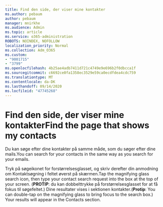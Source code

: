 ```yaml
---
title: Find den side, der viser mine kontakter
ms.author: pebaum
author: pebaum
manager: mnirkhe
ms.audience: Admin
ms.topic: article
ms.service: o365-administration
ROBOTS: NOINDEX, NOFOLLOW
localization_priority: Normal
ms.collection: Adm_O365
ms.custom:
- "9001715"
- "3799"
ms.openlocfilehash: 4b25ae4adb7411d721c4749e9e696b2f0dbcca1f
ms.sourcegitcommit: c6692ce0fa1358ec3529e59ca0ecdfdea4cdc759
ms.translationtype: MT
ms.contentlocale: da-DK
ms.lasthandoff: 09/14/2020
ms.locfileid: "47745268"
---
```

# <a name="find-the-page-that-shows-my-contacts"></a><span data-ttu-id="3fbe1-102">Find den side, der viser mine kontakter</span><span class="sxs-lookup"><span data-stu-id="3fbe1-102">Find the page that shows my contacts</span></span>

<span data-ttu-id="3fbe1-103">Du kan søge efter dine kontakter på samme måde, som du søger efter dine mails.</span><span class="sxs-lookup"><span data-stu-id="3fbe1-103">You can search for your contacts in the same way as you search for your emails.</span></span>
 
<span data-ttu-id="3fbe1-104">Tryk på søgeikonet for forstørrelsesglasset, og skriv derefter din anmodning om Kontaktsøgning i feltet øverst på skærmen.</span><span class="sxs-lookup"><span data-stu-id="3fbe1-104">Tap the magnifying glass search icon, then type your contact search request into the box at the top of your screen.</span></span> <span data-ttu-id="3fbe1-105">(**PROTIP**: du kan dobbelttrykke på forstørrelsesglasset for at få fokus til søgefeltet.) Dine resultater vises i sektionen kontakter.</span><span class="sxs-lookup"><span data-stu-id="3fbe1-105">(**Protip**: You can double-tap on the magnifying glass to bring focus to the search box.) Your results will appear in the Contacts section.</span></span>
